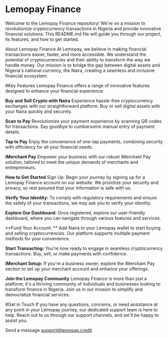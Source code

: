 # Lemopay Finance

Welcome to the Lemopay Finance repository! We're on a mission to revolutionize cryptocurrency transactions in Nigeria and provide innovative financial solutions. This README.md file will guide you through our project, its features, and how to get started.

About Lemopay Finance
At Lemopay, we believe in making financial transactions easier, faster, and more accessible. We understand the potential of cryptocurrencies and their ability to transform the way we handle money. Our mission is to bridge the gap between digital assets and Nigeria's national currency, the Naira, creating a seamless and inclusive financial ecosystem.

#Key Features
Lemopay Finance offers a range of innovative features designed to enhance your financial experience:

**Buy and Sell Crypto with Naira**
Experience hassle-free cryptocurrency exchanges with our straightforward platform. Buy or sell digital assets with your Naira quickly and securely.

**Scan to Pay**
Revolutionize your payment experience by scanning QR codes for transactions. Say goodbye to cumbersome manual entry of payment details.

**Tap to Pay**
Enjoy the convenience of one-tap payments, combining security with efficiency for all your financial needs.

**iMerchant Pay**
Empower your business with our robust iMerchant Pay solution, tailored to meet the unique demands of merchants and entrepreneurs.

**How to Get Started**
Sign Up: Begin your journey by signing up for a Lemopay Finance account on our website. We prioritize your security and privacy, so rest assured that your information is safe with us.

**Verify Your Identity:** To comply with regulatory requirements and ensure the safety of your transactions, we may ask you to verify your identity.

**Explore Our Dashboard:** Once registered, explore our user-friendly dashboard, where you can navigate through various features and services.

**Fund Your Account: ** Add Naira to your Lemopay wallet to start buying and selling cryptocurrencies. Our platform supports multiple payment methods for your convenience.

**Start Transacting:** You're now ready to engage in seamless cryptocurrency transactions. Buy, sell, or make payments with confidence.

**iMerchant Setup:**  If you're a business owner, explore the iMerchant Pay section to set up your merchant account and enhance your offerings.

**Join the Lemopay Community**
Lemopay Finance is more than just a platform; it's a thriving community of individuals and businesses looking to transform finance in Nigeria. Join us in our mission to simplify and democratize financial services.

#Get in Touch
If you have any questions, concerns, or need assistance at any point in your Lemopay journey, our dedicated support team is here to help. Reach out to us through our support channels, and we'll be happy to assist you.

Send a message
support@lemopay.credit
